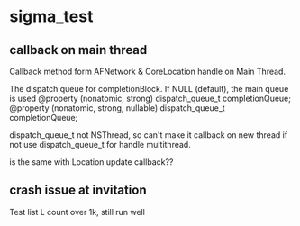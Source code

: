 # sigma_test
## callback on main thread

Callback method form AFNetwork & CoreLocation handle on Main Thread.

The dispatch queue for completionBlock. If NULL (default), the main queue is used
@property (nonatomic, strong) dispatch_queue_t completionQueue;
@property (nonatomic, strong, nullable) dispatch_queue_t completionQueue;

dispatch_queue_t not NSThread, so can't make it callback on new thread if not use dispatch_queue_t for handle multithread.

is the same with Location update callback?? 

## crash issue at invitation

Test list L count over 1k, still run well
